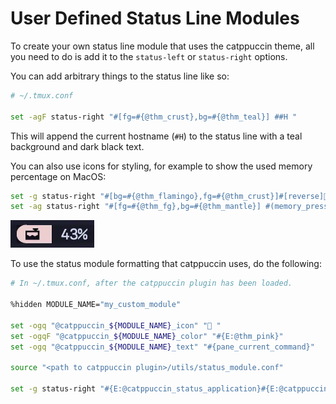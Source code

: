 # User Defined Status Line Modules

To create your own status line module that uses the catppuccin theme,
all you need to do is add it to the `status-left` or `status-right` options.

You can add arbitrary things to the status line like so:

```sh
# ~/.tmux.conf

set -agF status-right "#[fg=#{@thm_crust},bg=#{@thm_teal}] ##H "
```

This will append the current hostname (`#H`) to the status line with a teal
background and dark black text.

You can also use icons for styling, for example to show the used memory percentage
on MacOS:

```sh  
set -g status-right "#[bg=#{@thm_flamingo},fg=#{@thm_crust}]#[reverse]#[noreverse]󱀙  "
set -ag status-right "#[fg=#{@thm_fg},bg=#{@thm_mantle}] #(memory_pressure | awk '/percentage/{print $5}') "
```

![Example of the custom ram module](../../assets/ram-example.webp)

To use the status module formatting that catppuccin uses, do the following:

```sh
# In ~/.tmux.conf, after the catppuccin plugin has been loaded.

%hidden MODULE_NAME="my_custom_module"

set -ogq "@catppuccin_${MODULE_NAME}_icon" " "
set -ogqF "@catppuccin_${MODULE_NAME}_color" "#{E:@thm_pink}"
set -ogq "@catppuccin_${MODULE_NAME}_text" "#{pane_current_command}"

source "<path to catppuccin plugin>/utils/status_module.conf"

set -g status-right "#{E:@catppuccin_status_application}#{E:@catppuccin_status_my_custom_module}"
```
